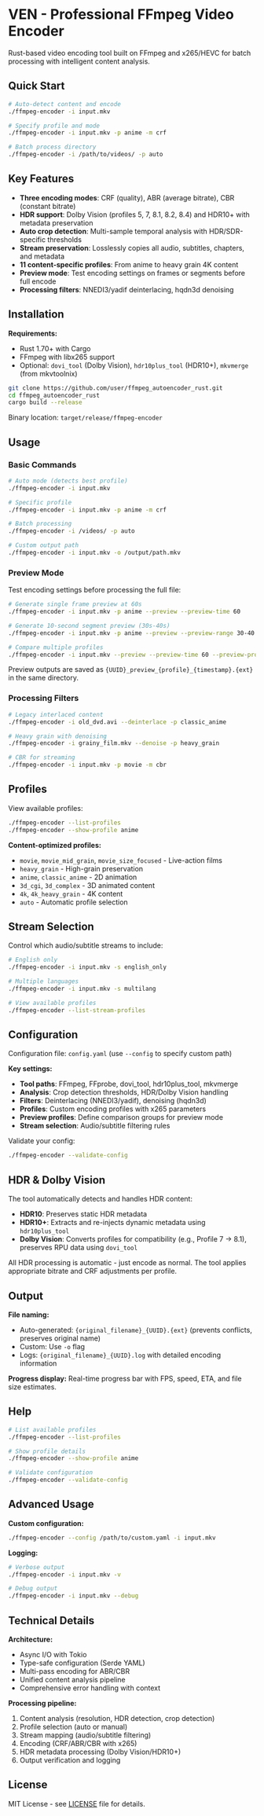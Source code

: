 # VEN - Professional FFmpeg Video Encoder

Rust-based video encoding tool built on FFmpeg and x265/HEVC for batch processing with intelligent content analysis.

## Quick Start

```bash
# Auto-detect content and encode
./ffmpeg-encoder -i input.mkv

# Specify profile and mode
./ffmpeg-encoder -i input.mkv -p anime -m crf

# Batch process directory
./ffmpeg-encoder -i /path/to/videos/ -p auto
```

## Key Features

- **Three encoding modes**: CRF (quality), ABR (average bitrate), CBR (constant bitrate)
- **HDR support**: Dolby Vision (profiles 5, 7, 8.1, 8.2, 8.4) and HDR10+ with metadata preservation
- **Auto crop detection**: Multi-sample temporal analysis with HDR/SDR-specific thresholds
- **Stream preservation**: Losslessly copies all audio, subtitles, chapters, and metadata
- **11 content-specific profiles**: From anime to heavy grain 4K content
- **Preview mode**: Test encoding settings on frames or segments before full encode
- **Processing filters**: NNEDI3/yadif deinterlacing, hqdn3d denoising

## Installation

**Requirements:**
- Rust 1.70+ with Cargo
- FFmpeg with libx265 support
- Optional: `dovi_tool` (Dolby Vision), `hdr10plus_tool` (HDR10+), `mkvmerge` (from mkvtoolnix)

```bash
git clone https://github.com/user/ffmpeg_autoencoder_rust.git
cd ffmpeg_autoencoder_rust
cargo build --release
```

Binary location: `target/release/ffmpeg-encoder`

## Usage

### Basic Commands
```bash
# Auto mode (detects best profile)
./ffmpeg-encoder -i input.mkv

# Specific profile
./ffmpeg-encoder -i input.mkv -p anime -m crf

# Batch processing
./ffmpeg-encoder -i /videos/ -p auto

# Custom output path
./ffmpeg-encoder -i input.mkv -o /output/path.mkv
```

### Preview Mode
Test encoding settings before processing the full file:

```bash
# Generate single frame preview at 60s
./ffmpeg-encoder -i input.mkv -p anime --preview --preview-time 60

# Generate 10-second segment preview (30s-40s)
./ffmpeg-encoder -i input.mkv -p anime --preview --preview-range 30-40

# Compare multiple profiles
./ffmpeg-encoder -i input.mkv --preview --preview-time 60 --preview-profile anime_comparison
```

Preview outputs are saved as `{UUID}_preview_{profile}_{timestamp}.{ext}` in the same directory.

### Processing Filters
```bash
# Legacy interlaced content
./ffmpeg-encoder -i old_dvd.avi --deinterlace -p classic_anime

# Heavy grain with denoising
./ffmpeg-encoder -i grainy_film.mkv --denoise -p heavy_grain

# CBR for streaming
./ffmpeg-encoder -i input.mkv -p movie -m cbr
```

## Profiles

View available profiles:
```bash
./ffmpeg-encoder --list-profiles
./ffmpeg-encoder --show-profile anime
```

**Content-optimized profiles:**
- `movie`, `movie_mid_grain`, `movie_size_focused` - Live-action films
- `heavy_grain` - High-grain preservation
- `anime`, `classic_anime` - 2D animation
- `3d_cgi`, `3d_complex` - 3D animated content
- `4k`, `4k_heavy_grain` - 4K content
- `auto` - Automatic profile selection

## Stream Selection

Control which audio/subtitle streams to include:

```bash
# English only
./ffmpeg-encoder -i input.mkv -s english_only

# Multiple languages
./ffmpeg-encoder -i input.mkv -s multilang

# View available profiles
./ffmpeg-encoder --list-stream-profiles
```

## Configuration

Configuration file: `config.yaml` (use `--config` to specify custom path)

**Key settings:**
- **Tool paths**: FFmpeg, FFprobe, dovi_tool, hdr10plus_tool, mkvmerge
- **Analysis**: Crop detection thresholds, HDR/Dolby Vision handling
- **Filters**: Deinterlacing (NNEDI3/yadif), denoising (hqdn3d)
- **Profiles**: Custom encoding profiles with x265 parameters
- **Preview profiles**: Define comparison groups for preview mode
- **Stream selection**: Audio/subtitle filtering rules

Validate your config:
```bash
./ffmpeg-encoder --validate-config
```

## HDR & Dolby Vision

The tool automatically detects and handles HDR content:

- **HDR10**: Preserves static HDR metadata
- **HDR10+**: Extracts and re-injects dynamic metadata using `hdr10plus_tool`
- **Dolby Vision**: Converts profiles for compatibility (e.g., Profile 7 → 8.1), preserves RPU data using `dovi_tool`

All HDR processing is automatic - just encode as normal. The tool applies appropriate bitrate and CRF adjustments per profile.

## Output

**File naming:**
- Auto-generated: `{original_filename}_{UUID}.{ext}` (prevents conflicts, preserves original name)
- Custom: Use `-o` flag
- Logs: `{original_filename}_{UUID}.log` with detailed encoding information

**Progress display:**
Real-time progress bar with FPS, speed, ETA, and file size estimates.

## Help

```bash
# List available profiles
./ffmpeg-encoder --list-profiles

# Show profile details
./ffmpeg-encoder --show-profile anime

# Validate configuration
./ffmpeg-encoder --validate-config
```

## Advanced Usage

**Custom configuration:**
```bash
./ffmpeg-encoder --config /path/to/custom.yaml -i input.mkv
```

**Logging:**
```bash
# Verbose output
./ffmpeg-encoder -i input.mkv -v

# Debug output
./ffmpeg-encoder -i input.mkv --debug
```

## Technical Details

**Architecture:**
- Async I/O with Tokio
- Type-safe configuration (Serde YAML)
- Multi-pass encoding for ABR/CBR
- Unified content analysis pipeline
- Comprehensive error handling with context

**Processing pipeline:**
1. Content analysis (resolution, HDR detection, crop detection)
2. Profile selection (auto or manual)
3. Stream mapping (audio/subtitle filtering)
4. Encoding (CRF/ABR/CBR with x265)
5. HDR metadata processing (Dolby Vision/HDR10+)
6. Output verification and logging

## License

MIT License - see [LICENSE](LICENSE) file for details.